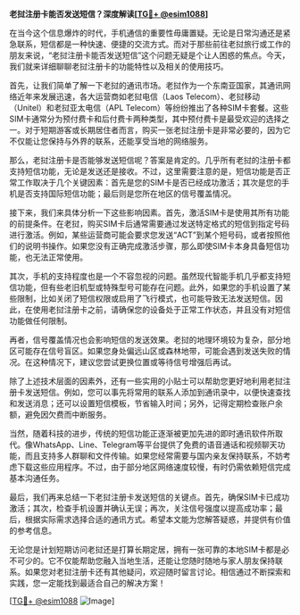 **老挝注册卡能否发送短信？深度解读[[TG💪+ @esim1088](https://t.me/s/esim1088)]**

在当今这个信息爆炸的时代，手机通信的重要性毋庸置疑。无论是日常沟通还是紧急联系，短信都是一种快速、便捷的交流方式。而对于那些前往老挝旅行或工作的朋友来说，“老挝注册卡能否发送短信”这个问题无疑是个让人困惑的焦点。今天，我们就来详细聊聊老挝注册卡的功能特性以及相关的使用技巧。

首先，让我们简单了解一下老挝的通讯市场。老挝作为一个东南亚国家，其通讯网络近年来发展迅速，各大运营商如老挝电信（Laos Telecom）、老挝移动（Unitel）和老挝亚太电信（APL Telecom）等纷纷推出了各种SIM卡套餐。这些SIM卡通常分为预付费卡和后付费卡两种类型，其中预付费卡是最受欢迎的选择之一。对于短期游客或长期居住者而言，购买一张老挝注册卡是非常必要的，因为它不仅能让您保持与外界的联系，还能享受当地的网络服务。

那么，老挝注册卡是否能够发送短信呢？答案是肯定的。几乎所有老挝的注册卡都支持短信功能，无论是发送还是接收。不过，这里需要注意的是，短信功能是否正常工作取决于几个关键因素：首先是您的SIM卡是否已经成功激活；其次是您的手机是否支持国际短信功能；最后则是您所在地区的信号覆盖情况。

接下来，我们来具体分析一下这些影响因素。首先，激活SIM卡是使用其所有功能的前提条件。在老挝，购买SIM卡后通常需要通过发送特定格式的短信到指定号码进行激活。例如，某些运营商可能会要求您发送“ACT”到某个短号码，或者按照他们的说明书操作。如果您没有正确完成激活步骤，那么即使SIM卡本身具备短信功能，也无法正常使用。

其次，手机的支持程度也是一个不容忽视的问题。虽然现代智能手机几乎都支持短信功能，但有些老旧机型或特殊型号可能存在问题。此外，如果您的手机设置了某些限制，比如关闭了短信权限或启用了飞行模式，也可能导致无法发送短信。因此，在使用老挝注册卡之前，请确保您的设备处于正常工作状态，并且没有对短信功能做任何限制。

再者，信号覆盖情况也会影响短信的发送效果。老挝的地理环境较为复杂，部分地区可能存在信号盲区。如果您身处偏远山区或森林地带，可能会遇到发送失败的情况。在这种情况下，建议您尝试更换位置或等待信号增强后再试。

除了上述技术层面的因素外，还有一些实用的小贴士可以帮助您更好地利用老挝注册卡发送短信。例如，您可以事先将常用的联系人添加到通讯录中，以便快速查找和发送消息；还可以设置短信模板，节省输入时间；另外，记得定期检查账户余额，避免因欠费而中断服务。

当然，随着科技的进步，传统的短信功能正逐渐被更加先进的即时通讯软件所取代。像WhatsApp、Line、Telegram等平台提供了免费的语音通话和视频聊天功能，而且支持多人群聊和文件传输。如果您经常需要与国内亲友保持联系，不妨考虑下载这些应用程序。不过，由于部分地区网络速度较慢，有时仍需依赖短信完成基本沟通任务。

最后，我们再来总结一下老挝注册卡发送短信的关键点。首先，确保SIM卡已成功激活；其次，检查手机设置并确认无误；再次，关注信号强度以提高成功率；最后，根据实际需求选择合适的通讯方式。希望本文能为您解答疑惑，并提供有价值的参考信息。

无论您是计划短期访问老挝还是打算长期定居，拥有一张可靠的本地SIM卡都是必不可少的。它不仅能帮助您融入当地生活，还能让您随时随地与家人朋友保持联系。如果您对老挝注册卡还有其他疑问，欢迎随时留言讨论。相信通过不断探索和实践，您一定能找到最适合自己的解决方案！

[[TG💪+ @esim1088](https://t.me/s/esim1088) ![Image](https://i.postimg.cc/4NQfJmqS/Snipaste-2025-05-13-00-14-12.png)]